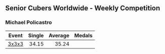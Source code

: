 ## Senior Cubers Worldwide - Weekly Competition
### Michael Policastro

| Event | Single | Average | Medals |
| -- | --: | --: | :-- |
| [3x3x3](michael_policastro/333.md) | 34.15 | 35.24 |  |

<!-- Global site tag (gtag.js) - Google Analytics -->
<script async src="https://www.googletagmanager.com/gtag/js?id=UA-86348435-3"></script>
<script>window.dataLayer = window.dataLayer || []; function gtag() {dataLayer.push(arguments);} gtag('js', new Date()); gtag('config', 'UA-86348435-3');</script>
